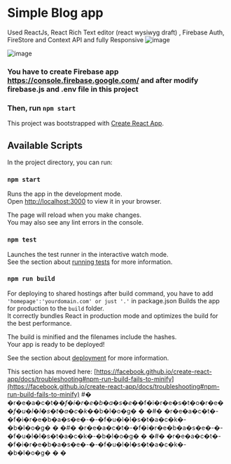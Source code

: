 # Simple Blog app 
  Used ReactJs, React Rich Text editor (react wysiwyg draft) , Firebase Auth, FireStore and Context API and fully Responsive
  ![image](https://user-images.githubusercontent.com/44643482/222471406-20f93635-b666-4546-9da7-ce82ad86a4e0.png)
  
  
  
  ![image](https://user-images.githubusercontent.com/44643482/222473557-4f93f209-b5ff-40de-bcbe-175157b97eca.png)

  ### You have to create Firebase app https://console.firebase.google.com/ and after modify firebase.js and .env file in this project
  ### Then, run ```npm start```


This project was bootstrapped with [Create React App](https://github.com/facebook/create-react-app).

## Available Scripts

In the project directory, you can run:

### `npm start`

Runs the app in the development mode.\
Open [http://localhost:3000](http://localhost:3000) to view it in your browser.

The page will reload when you make changes.\
You may also see any lint errors in the console.

### `npm test`

Launches the test runner in the interactive watch mode.\
See the section about [running tests](https://facebook.github.io/create-react-app/docs/running-tests) for more information.

### `npm run build`

For deploying to shared hostings after build command, you have to add ```'homepage':'yourdomain.com' or just '.'``` in package.json
Builds the app for production to the `build` folder.\
It correctly bundles React in production mode and optimizes the build for the best performance.

The build is minified and the filenames include the hashes.\
Your app is ready to be deployed!

See the section about [deployment](https://facebook.github.io/create-react-app/docs/deployment) for more information.



This section has moved here: [https://facebook.github.io/create-react-app/docs/troubleshooting#npm-run-build-fails-to-minify](https://facebook.github.io/create-react-app/docs/troubleshooting#npm-run-build-fails-to-minify)
#� �r�e�a�c�t�_�f�i�r�e�b�a�s�e�_�f�i�r�e�s�t�o�r�e�_�f�u�l�l�s�t�a�c�k�_�b�l�o�g�
�
�#� �r�e�a�c�t�-�f�i�r�e�b�a�s�e�-�-�f�u�l�l�s�t�a�c�k�-�b�l�o�g�
�
�#� �r�e�a�c�t�-�f�i�r�e�b�a�s�e�-�-�f�u�l�l�s�t�a�c�k�-�b�l�o�g�
�
�#� �r�e�a�c�t�-�f�i�r�e�b�a�s�e�-�-�f�u�l�l�s�t�a�c�k�-�b�l�o�g�
�
�
